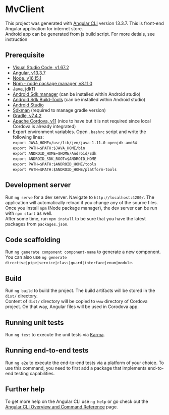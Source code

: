 # MvClient

This project was generated with [Angular CLI](https://github.com/angular/angular-cli) version 13.3.7. This is front-end Angular application for internet store.\
Android app can be generated from js build script. For more detials, see instruction

## Prerequisite

- [Visual Studio Code, v1.67.2](https://code.visualstudio.com/)
- [Angular, v13.3.7](https://angular.io/)
- [Node, v16.15.1](https://nodejs.org/en/)
- [Npm - node package manager, v8.11.0](https://www.npmjs.com/)
- [Java, jdk11](https://www.oracle.com/java/technologies/javase/jdk11-archive-downloads.html)
- [Android Sdk manager](https://android-doc.github.io/tools/help/sdk-manager.html) (can be installed within Android studio)
- [Android Sdk Build-Tools](https://developer.android.com/about/versions/12/setup-sdk) (can be installed within Android studio)
- [Android Studio](https://developer.android.com/studio)
- [Sdkman](https://sdkman.io/) (required to manage gradle version)
- [Gradle, v7.4.2](https://gradle.org/releases/)
- [Apache Cordova, v11](https://cordova.apache.org/docs/en/latest/) (nice to have but it is not required since local Cordova is already integrated)
- Export environment variables. Open `.bashrc` script and write the following lines: \
`export JAVA_HOME=/usr/lib/jvm/java-1.11.0-openjdk-amd64`\
`export PATH=$PATH:$JAVA_HOME/bin`\
`export ANDROID_HOME=$HOME/Android/Sdk` \
`export ANDROID_SDK_ROOT=$ANDROID_HOME` \
`export PATH=$PATH:$ANDROID_HOME/tools` \
`export PATH=$PATH:$ANDROID_HOME/platform-tools`

## Development server

Run `ng serve` for a dev server. Navigate to `http://localhost:4200/`. The application will automatically reload if you change any of the source files. Once you install `npm` (Node package manager), the dev server can be run with `npm start` as well.\
After some time, run `npm install` to be sure that you have the latest packages from `packages.json`.

## Code scaffolding

Run `ng generate component component-name` to generate a new component. You can also use `ng generate directive|pipe|service|class|guard|interface|enum|module`.

## Build

Run `ng build` to build the project. The build artifacts will be stored in the `dist/` directory.\
Content of `dist/` directory will be copied to `www` directory of Cordova project. On that way, Angular files will be used in Corodova app.

## Running unit tests

Run `ng test` to execute the unit tests via [Karma](https://karma-runner.github.io).

## Running end-to-end tests

Run `ng e2e` to execute the end-to-end tests via a platform of your choice. To use this command, you need to first add a package that implements end-to-end testing capabilities.

## Further help

To get more help on the Angular CLI use `ng help` or go check out the [Angular CLI Overview and Command Reference](https://angular.io/cli) page.